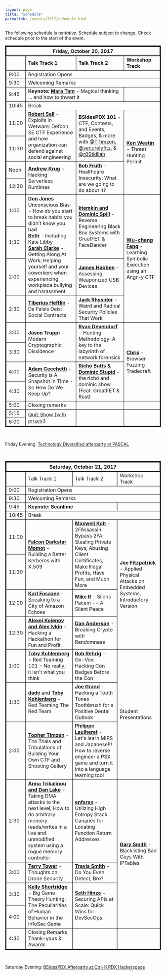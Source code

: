 ```yaml
---
layout: page
title: "Schedule"
permalink: /events/2017/schedule.html
---
```



<style>
table{
    border-collapse: collapse;
    border-spacing: 0;
    border:2px solid #000000;
}

th{
    border:2px solid #000000;
}

td{
    border:1px solid #000000;
}
</style>



The following schedule is *tentative*. Schedule subject to change. Check schedule prior to the start of the event.


<TABLE border="1">
<TH COLSPAN="4">Friday, October 20, 2017</TH>

<TR>
  <TD></TD>
  <TD><b>Talk Track 1</b></TD>
  <TD><b>Talk Track 2</b></TD>
  <TD><b>Workshop Track</b></TD>
</TR>

<TR>
  <TD>9:00</TD>
  <TD COLSPAN="3">Registration Opens</TD>
</TR>

<TR>
  <TD>9:30</TD>
  <TD COLSPAN="3">Welcoming Remarks</TD>
</TR>

<TR>
  <TD MARKDOWN="span">9:45</TD>
  <TD COLSPAN="2" MARKDOWN="span"><b>Keynote: <a href="https://bsidespdx.org/events/2017/speakers.html#MaraTam">Mara Tam</a></b> - Magical thinking ... and how to thwart it</TD>
  <TD MARKDOWN="span">&nbsp;</TD>
</TR>

<TR>
  <TD MARKDOWN="span">10:45</TD>
  <TD COLSPAN="3" MARKDOWN="span">Break</TD>
</TR>

<TR>
  <TD>11:00</TD>
  <TD ROWSPAN="2"><a href="https://bsidespdx.org/events/2017/speakers.html#RobertSell"><b>Robert Sell</b></a> - Exploits in Wetware: Defcon SE CTF Experience and how organization can defend against social engineering</TD>
  <TD ROWSPAN="2"><b>BSidesPDX 101</b> - CTF, Contests, and Events, Badges, & more with <a href="https://twitter.com/TTimzen">@TTimzen</a>, <a href="https://twitter.com/securelyfitz">@securelyfitz</a>, & <a href="https://twitter.com/r00tkillah">@r00tkillah</a></TD>
  <TD ROWSPAN="4"><a href="https://bsidespdx.org/events/2017/workshops.html#KenWestin"><b>Ken Westin</b></a> - Threat Hunting Permit</TD>
</TR>

<TR>
  <TD>11:30</TD>
</TR>

<TR>
  <TD>Noon</TD>
  <TD ROWSPAN="2"><a href="https://bsidespdx.org/events/2017/speakers.html#AndrewKrug"><b>Andrew Krug</b></a> - Hacking Serverless Runtimes</TD>
  <TD ROWSPAN="2"><a href="https://bsidespdx.org/events/2017/speakers.html#BobFruth"><b>Bob Fruth</b></a> - Healthcare Insecurity: What are we going to do about it?</TD>
</TR>

<TR>
  <TD>12:30</TD>
</TR>

<TR>
  <TD>1:00</TD>
  <TD ROWSPAN="3"><a href="https://bsidespdx.org/events/2017/speakers.html#DonJones"><b>Don Jones</b></a> - Unconscious Bias - How do you start to break habits you didn't know you had<BR><a href="https://bsidespdx.org/events/2017/speakers.html#Beth"><b>Beth</b></a> - Including Kate Libby<BR><a href="https://bsidespdx.org/events/2017/speakers.html#SarahClarke"><b>Sarah Clarke</b></a> - Getting Along At Work;  Helping yourself and your coworkers when experiencing workplace bullying and harassment</TD>
  <TD ROWSPAN="2"><a href="https://bsidespdx.org/events/2017/speakers.html#ktemkinDominicSpill"><b>ktemkin and Dominic Spill</b></a> - Reverse Engineering Black Box Systems with GreatFET & FaceDancer</TD>
  <TD ROWSPAN="4"><a href="https://bsidespdx.org/events/2017/workshops.html#Wu-changFeng"><b>Wu-chang Feng</b></a> - Learning Symbolic Execution using an Angr-y CTF</TD>
</TR>

<TR>
  <TD>1:30</TD>
</TR>

<TR>
  <TD>2:00</TD>
    <TD><a href="https://bsidespdx.org/events/2017/speakers.html#JamesHabben"><b>James Habben</b></a> - Assessing Weaponized USB Devices</TD>
</TR>

<TR>
  <TD>2:30</TD>
  <TD><a href="https://bsidespdx.org/events/2017/speakers.html#TiberiusHefflin"><b>Tiberius Hefflin</b></a> - De Falsis Deis: Social Contracts</TD>
  <TD><a href="https://bsidespdx.org/events/2017/speakers.html#JackRhysider"><b>Jack Rhysider</b></a> - Weird and Radical Security Policies That Work</TD>
</TR>

<TR>
  <TD>3:00</TD>
  <TD ROWSPAN="2"><a href="https://bsidespdx.org/events/2017/speakers.html#JasonTruppi"><b>Jason Truppi</b></a> - Modern Cryptographic Dissidence</TD>
  <TD ROWSPAN="2"><a href="https://bsidespdx.org/events/2017/speakers.html#RyanDevendorf"><b>Ryan Devendorf</b></a> - Hunting Methodology: A key to the labyrinth of network forensics</TD>
  <TD ROWSPAN="4"><a href="https://bsidespdx.org/events/2017/workshops.html#Chris"><b>Chris</b></a> - Browser Fuzzing Tradecraft
</TD>
</TR>

<TR>
  <TD>3:30</TD>
</TR>

<TR>
  <TD>4:00</TD>
  <TD ROWSPAN="2"><a href="https://bsidespdx.org/events/2017/speakers.html#AdamCecchetti"><b>Adam Cecchetti</b></a> - Security is A Snapshot in Time - So How Do We Keep Up?</TD>
  <TD ROWSPAN="2"><a href="https://bsidespdx.org/events/2017/speakers.html#RichoDominic"><b>Richö Butts & Dominic Stupid</b></a> - the richö and dominic show (Feat. GreatFET & Rust)</TD>
</TR>

<TR>
  <TD>4:30</TD>
</TR>

<TR>
  <TD>5:00</TD>
  <TD>Closing remarks</TD>
  <TD>&nbsp;</TD>
  <TD>&nbsp;</TD>
</TR>

<TR>
  <TD>5:15</TD>
  <TD ROWSPAN="2"><a href="https://bsidespdx.org/events/2017/contests-events.html#Quiz">Quiz Show (with prizes!)</a></TD>
  <TD ROWSPAN="2">&nbsp;</TD>
  <TD ROWSPAN="2">&nbsp;</TD>
</TR>

<TR>
  <TD>6:00</TD>
</TR>

</TABLE>
&nbsp;

Friday Evening: <a href="https://bsidespdx.org/events/2017/contests-events.html#Friday">Technology Diversified afterparty at PASCAL</a>

&nbsp;
<TABLE border="1">

<TH COLSPAN="4">Saturday, October 21, 2017</TH>

<TR>
  <TD></TD>
  <TD>Talk Track 1</TD>
  <TD>Talk Track 2</TD>
  <TD>Workshop Track</TD>
</TR>

<TR>
  <TD>9:00</TD>
  <TD COLSPAN="3">Registration Opens</TD>
</TR>

<TR>
  <TD>9:30</TD>
  <TD COLSPAN="3">Welcoming Remarks</TD>
</TR>

<TR>
  <TD MARKDOWN="span">9:45</TD>
  <TD COLSPAN="2" MARKDOWN="span"><b>Keynote: <a href="https://bsidespdx.org/events/2017/speakers.html#Micah%20Scott">Scanlime</a></b></TD>
  <TD MARKDOWN="span">&nbsp;</TD>
</TR>

<TR>
  <TD MARKDOWN="span">10:45</TD>
  <TD COLSPAN="3" MARKDOWN="span">Break</TD>
</TR>

<TR>
  <TD>11:00</TD>
  <TD ROWSPAN="2"><a href="https://bsidespdx.org/events/2017/speakers.html#FalconDarkstarMomot"><b>Falcon Darkstar Momot</b></a> - Building a Better Kerberos with X.509</TD>
  <TD ROWSPAN="2"><a href="https://bsidespdx.org/events/2017/speakers.html#MaxwellKoh"><b>Maxwell Koh</b></a> - 2FAssassin: Bypass 2FA, Stealing Private Keys, Abusing Client Certificates, Make Illegal Profits, Have Fun, and Much More</TD>
  <TD ROWSPAN="4"><a href="https://bsidespdx.org/events/2017/workshops.html#JoeFitzpatrick"><b>Joe Fitzpatrick</b></a> - Applied Physical Attacks on Embedded Systems, Introductory Version</TD>
</TR>

<TR>
  <TD>11:30</TD>
</TR>

<TR>
  <TD>12:00</TD>
  <TD><a href="https://bsidespdx.org/events/2017/speakers.html#KarlFosaaen"><b>Karl Fosaaen</b></a> - Speaking to a City of Amazon Echoes</TD>
  <TD><a href="https://bsides.pdx.org/events/2017/speakers.html#MikeR"><b>Mike R</b></a> - Silens Pacem -- A Silent Peace</TD>
</TR>

<TR>
  <TD>12:30</TD>
  <TD><a href="https://bsidespdx.org/events/2017/speakers.html#AlexeiKojenovAlexIvkin"><b>Alexei Kojenov and Alex Ivkin</b></a> - Hacking a Hackathon for Fun and Profit</TD>
  <TD><a href="https://bsidespdx.org/events/2017/speakers.html#DanAnderson"><b>Dan Anderson</b></a> - Breaking Crypto with Randomness</TD>
</TR>

<TR>
  <TD>1:00</TD>
  <TD><a href="https://bsidespdx.org/events/2017/speakers.html#TobyKohlenberg"><b>Toby Kohlenberg</b></a> - Red Teaming 101 - No really; it isn't what you think</TD>
  <TD><a href="https://bsidespdx.org/events/2017/speakers.html#RobRehrig"><b>Rob Rehrig</b></a> - Ox-Vox: Hacking Con Badges Before the Con</TD>
  <TD ROWSPAN="3">Student Presentations</TD>
</TR>

<TR>
  <TD>1:30</TD>
  <TD><a href="https://bsidespdx.org/events/2017/speakers.html#dade"><b>dade</b></a> and  <a href="https://bsidespdx.org/events/2017/speakers.html#TobyKohlenberg"><b>Toby Kohlenberg</b></a> - Red Teaming The Red Team</TD>
  <TD><a href="https://bsidespdx.org/events/2017/speakers.html#JoeGrand"><b>Joe Grand</b></a> - Hacking a Tooth Tunes Toothbrush for a Positive Dental Outlook</TD>
  
</TR>

<TR>
  <TD>2:00</TD>
  <TD><a href="https://bsidespdx.org/events/2017/speakers.html#TopherTimzen"><b>Topher Timzen</b></a> - The Trials and Tribulations of Building Your Own CTF and Shooting Gallery</TD>
  <TD><a href="https://bsidespdx.org/events/2017/speakers.html#PhilippeLaulheret"><b>Philippe Laulheret</b></a> - Let's learn MIPS and Japanese!!! How to reverse engineer a PSX game and turn it into a language learning tool</TD>

</TR>

<TR>
  <TD>2:30</TD>
  <TD><a href="https://bsidespdx.org/events/2017/speakers.html#AnnaTrikalinou"><b>Anna Trikalinou and Dan Lake</b></a> - Taking DMA attacks to the next level; How to do arbitrary memory reads/writes in a live and unmodified system using a rogue memory controller</TD>
  <TD><a href="https://bsidespdx.org/events/2017/speakers.html#enferex"><b>enferex</b></a> - Utilizing High Entropy Stack Canaries for Locating Function Return Addresses</TD>
  <TD ROWSPAN="4"><a href="https://bsidespdx.org/events/2017/workshops.html#GarySmith"><b>Gary Smith</b></a> - Blacklisting Bad Guys With IPTables</TD>
</TR>

<TR>
  <TD>3:00</TD>
  <TD><a href="https://bsidespdx.org/events/2017/speakers.html#TerryTower"><b>Terry Tower</b></a> - Thoughts on Drone Security</TD>
  <TD><a href="https://bsidespdx.org/events/2017/speakers.html#TravisSmith"><b>Travis Smith</b></a> - Do You Even Detect, Bro?</TD>
</TR>

<TR>
  <TD>3:30</TD>
  <TD ROWSPAN="2"><a href="https://bsidespdx.org/events/2017/speakers.html#KellyShortridge"><b>Kelly Shortridge</b></a> - Big Game Theory Hunting: The Peculiarities of Human Behavior in the InfoSec Game</TD>
  <TD ROWSPAN="2"><a href="https://bsidespdx.org/events/2017/speakers.html#SethHinze"><b>Seth Hinze</b></a> - Securing APIs at Scale: Quick Wins for DevSecOps</TD>
</TR>

<TR>
  <TD>4:00</TD>
</TR>

<TR>
  <TD>4:30</TD>
  <TD>Closing Remarks, Thank-yous & Awards</TD>
  <TD>&nbsp;</TD>
  <TD>&nbsp;</TD>
</TR>

</TABLE>
&nbsp;

Saturday Evening: <a href="https://bsidespdx.org/events/2017/contests-events.html#Saturday">BSidesPDX Afterparty at Ctrl-H PDX Hackerspace</a>

